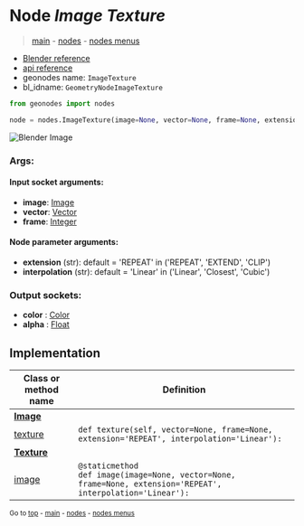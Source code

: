 # Node *Image Texture*

> [main](../index.md) - [nodes](nodes.md) - [nodes menus](nodes_menus.md)

- [Blender reference](https://docs.blender.org/manual/en/latest/modeling/geometry_nodes/texture/image.html)
- [api reference](https://docs.blender.org/api/current/bpy.types.GeometryNodeImageTexture.html)
- geonodes name: `ImageTexture`
- bl_idname: `GeometryNodeImageTexture`

```python
from geonodes import nodes

node = nodes.ImageTexture(image=None, vector=None, frame=None, extension='REPEAT', interpolation='Linear')
```

![Blender Image](https://docs.blender.org/manual/en/latest/_images/node-types_GeometryNodeImageTexture.webp)

### Args:

#### Input socket arguments:

- **image**: [Image](Image.md)
- **vector**: [Vector](Vector.md)
- **frame**: [Integer](Integer.md)

#### Node parameter arguments:

- **extension** (str): default = 'REPEAT' in ('REPEAT', 'EXTEND', 'CLIP')
- **interpolation** (str): default = 'Linear' in ('Linear', 'Closest', 'Cubic')

### Output sockets:

- **color** : [Color](Color.md)
- **alpha** : [Float](Float.md)

## Implementation

| Class or method name | Definition |
|----------------------|------------|
| **[Image](Image.md)** |
| [texture](Image.md#texture) | `def texture(self, vector=None, frame=None, extension='REPEAT', interpolation='Linear'):` |
| **[Texture](Texture.md)** |
| [image](Texture.md#image) | `@staticmethod`<br> `def image(image=None, vector=None, frame=None, extension='REPEAT', interpolation='Linear'):` |

<sub>Go to [top](#node-Image-Texture) - [main](../index.md) - [nodes](nodes.md) - [nodes menus](nodes_menus.md)</sub>

